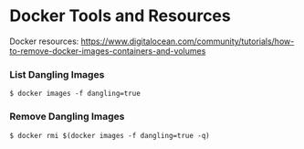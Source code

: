 
Docker Tools and Resources
==========================

Docker resources:
https://www.digitalocean.com/community/tutorials/how-to-remove-docker-images-containers-and-volumes

### List Dangling Images

	$ docker images -f dangling=true

### Remove Dangling Images

	$ docker rmi $(docker images -f dangling=true -q)

